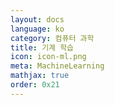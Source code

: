 ```yaml
---
layout: docs
language: ko
category: 컴퓨터 과학
title: 기계 학습
icon: icon-ml.png
meta: MachineLearning
mathjax: true
order: 0x21
---
```

